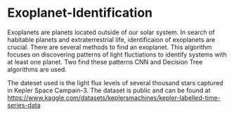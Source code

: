 # Exoplanet-Identification
Exoplanets are planets located outside of our solar system. In search of habitable planets and extraterrestrial life, identificaion of exoplanets are crucial. There are several methods to find an exoplanet. This algorithm focuses on discovering patterns of light fluctiations to identify systems with at least one planet. Two find these patterns CNN and Decision Tree algorithms are used.

The dateset used is the light flux levels of several thousand stars captured in Kepler Space Campain-3. The dataset is public and can be found at https://www.kaggle.com/datasets/keplersmachines/kepler-labelled-time-series-data
